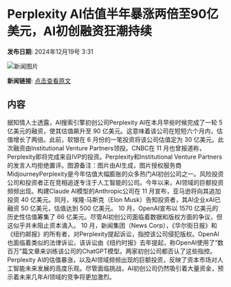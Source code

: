 # Perplexity AI估值半年暴涨两倍至90亿美元，AI初创融资狂潮持续

**发布日期**: 2024年12月19号 3:31

![新闻图片](https://pic.chinaz.com/picmap/202005221631385342_10.jpg)

**新闻链接**: [点击查看原文](https://www.aibase.com/zh/news/14105)

## 内容

据知情人士透露，AI搜索引擎初创公司Perplexity AI在本月早些时候完成了一轮 5 亿美元的融资，使其估值飙升至 90 亿美元。这意味着该公司在短短六个月内，估值增长了两倍。此前，软银在 6 月份的一笔投资将该公司估值定为 30 亿美元。此次融资由Institutional Venture Partners领投。CNBC在 11 月也曾报道称，Perplexity即将完成来自IVP的投资。Perplexity和Institutional Venture Partners的发言人均拒绝置评。图源备注：图片由AI生成，图片授权服务商MidjourneyPerplexity是今年估值大幅膨胀的众多热门AI初创公司之一。风险投资公司和投资者正在竞相追逐专注于人工智能的公司。今年以来，AI领域的巨额投资频频出现。构建Claude AI模型的Anthropic公司在 11 月宣布，亚马逊将向其追加投资 40 亿美元。同月，埃隆·马斯克（Elon Musk）告知投资者，其AI企业xAI已融资 50 亿美元，估值达到 500 亿美元。 10 月，OpenAI宣布以 1570 亿美元的历史性估值筹集了 66 亿美元。尽管AI初创公司面临着数据和版权方面的争议，但这似乎并未阻止资本涌入。 10 月，新闻集团（News Corp），《华尔街日报》和《纽约邮报》的所有者，对Perplexity提起诉讼，指控该公司侵犯版权。OpenAI也面临着类似的法律诉讼，该诉讼由《纽约时报》去年提起，称OpenAI使用了“数百万”篇文章来训练该公司的ChatGPT模型。两家初创公司都否认了这些指控。Perplexity AI的估值暴涨，以及AI领域频频出现的巨额投资，反映了资本市场对人工智能未来发展的高度乐观。尽管面临挑战，AI初创公司仍然吸引着大量资金，预示着未来几年AI领域的竞争将更加激烈。
